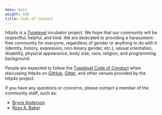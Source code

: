 ```yaml
---
menu: main
weight: 450
title: Code of conduct
---
```


http4s is a [Typelevel] incubator project.  We hope that our community
will be respectful, helpful, and kind.  We are dedicated to providing
a harassment-free community for everyone, regardless of gender or
anything to do with it (identity, history, expression, non-binary
gender, etc.), sexual orientation, disability, physical appearance,
body size, race, religion, and programming background.

People are expected to follow the [Typelevel Code of Conduct] when
discussing http4s on [GitHub], [Gitter], and other venues provided by
the http4s project.

If you have any questions or concerns, please contact a member of the
community staff, such as:

- [Bryce Anderson](mailto:bryce.anderson22@gmail.com)
- [Ross A. Baker](mailto:ross@rossabaker.com)

[Typelevel]: https://typelevel.org/
[Typelevel code of conduct]: https://typelevel.org/conduct.html
[GitHub]: https://github.com/http4s
[Gitter]: https://gitter.im/http4s/http4s

